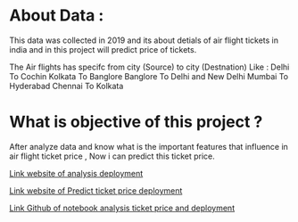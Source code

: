 # About Data :
This data was collected in 2019 and its about detials of air flight tickets in india and in this project will predict price of tickets.

The Air flights has specifc from city (Source) to city (Destnation) Like :
Delhi To Cochin
Kolkata To Banglore
Banglore To Delhi and New Delhi
Mumbai To Hyderabad
Chennai To Kolkata

# What is objective of this project ?
After analyze data and know what is the important features that influence in air flight ticket price , Now i can predict this ticket price.


[Link website of  analysis deployment](https://air-flight-tickets.streamlit.app/)

[Link website of  Predict ticket price deployment](https://air-flight-tickets-predict.streamlit.app/)

[Link Github of notebook analysis ticket price and deployment](https://github.com/AhmedRamadan74/Air-Flight-Tickets-Analysis)

